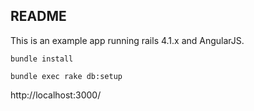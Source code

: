 ## README

This is an example app running rails 4.1.x and AngularJS.

```
bundle install
```

```
bundle exec rake db:setup
```

http://localhost:3000/
